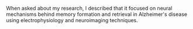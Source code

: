 When asked about my research, I described that it focused on neural mechanisms behind memory formation and retrieval in Alzheimer's disease using electrophysiology and neuroimaging techniques.